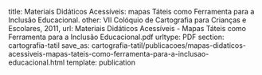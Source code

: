 title: Materiais Didáticos Acessíveis: mapas Táteis como Ferramenta para a Inclusão Educacional.
other:  VII Colóquio de Cartografia para Crianças e Escolares, 2011,
url: Materiais Didáticos Acessíveis - Mapas Táteis como Ferramenta para a Inclusão Educacional.pdf
urltype: PDF
section: cartografia-tatil
save_as: cartografia-tatil/publicacoes/mapas-didaticos-acessiveis-mapas-tateis-como-ferramenta-para-a-inclusao-educacional.html
template: publication
